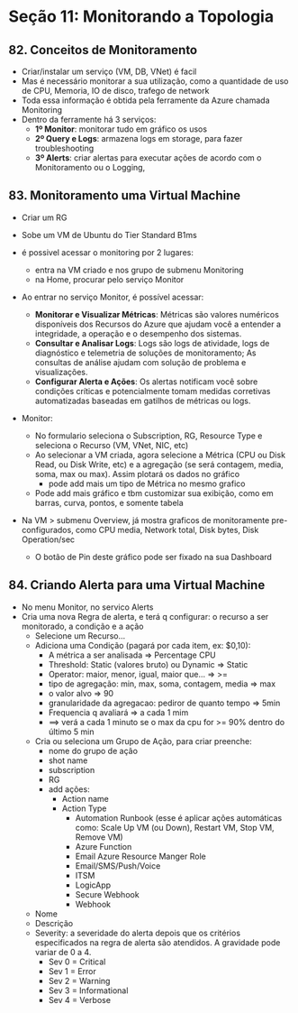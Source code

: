 # Seção 11: Monitorando a Topologia

## 82. Conceitos de Monitoramento

- Criar/instalar um serviço (VM, DB, VNet) é facil
- Mas é necessário monitorar a sua utilização, como a quantidade de uso de CPU, Memoria, IO de disco, trafego de network
- Toda essa informação é obtida pela ferramente da Azure chamada Monitoring
- Dentro da ferramente há 3 serviços:
    - **1º Monitor**: monitorar tudo em gráfico os usos
    - **2º Query e Logs**: armazena logs em storage, para fazer troubleshooting
    - **3º Alerts**: criar alertas para executar ações de acordo com o Monitoramento ou o Logging,


## 83. Monitoramento uma Virtual Machine

- Criar um RG
- Sobe um VM de Ubuntu do Tier Standard B1ms
- é possivel acessar o monitoring por 2 lugares:
    - entra na VM criado e nos grupo de submenu Monitoring
    - na Home, procurar pelo serviço Monitor
- Ao entrar no serviço Monitor, é possível acessar:
    - **Monitorar e Visualizar Métricas**: Métricas são valores numéricos disponíveis dos Recursos do Azure que ajudam você a entender a integridade, a operação e o desempenho dos sistemas.
    - **Consultar e Analisar Logs**: Logs são logs de atividade, logs de diagnóstico e telemetria de soluções de monitoramento; As consultas de análise ajudam com solução de problema e visualizações.
    - **Configurar Alerta e Ações**: Os alertas notificam você sobre condições críticas e potencialmente tomam medidas corretivas automatizadas baseadas em gatilhos de métricas ou logs.

- Monitor:
    - No formulario seleciona o Subscription, RG, Resource Type e seleciona o Recurso (VM, VNet, NIC, etc)
    - Ao selecionar a VM criada, agora selecione a Métrica (CPU ou Disk Read, ou Disk Write, etc) e a agregação (se será contagem, media, soma, max ou max). Assim plotará os dados no gráfico
        - pode add mais um tipo de Métrica no mesmo grafico
    - Pode add mais gráfico e tbm customizar sua exibição, como em barras, curva, pontos, e somente tabela
- Na VM > submenu Overview, já mostra graficos de monitoramente pre-configurados, como CPU media, Network total, Disk bytes, Disk Operation/sec
    - O botão de Pin deste gráfico pode ser fixado na sua Dashboard


## 84. Criando Alerta para uma Virtual Machine

- No menu Monitor, no servico Alerts
- Cria uma nova Regra de alerta, e terá q configurar: o recurso a ser monitorado, a condição e a ação
    - Selecione um Recurso...
    - Adiciona uma Condição (pagará por cada item, ex: $0,10):
        - A métrica a ser analisada => Percentage CPU
        - Threshold: Static (valores bruto) ou Dynamic => Static
        - Operator: maior, menor, igual, maior que... => >=
        - tipo de agregação: min, max, soma, contagem, media => max
        - o valor alvo => 90
        - granularidade da agregacao: pediror de quanto tempo => 5min
        - Frequencia q avaliará => a cada 1 mim
        - ==> verá a cada 1 minuto se o max da cpu for >= 90% dentro do último 5 min 
    - Cria ou seleciona um Grupo de Ação, para criar preenche:
        - nome do grupo de ação
        - shot name
        - subscription
        - RG
        - add ações:
            - Action name
            - Action Type
                - Automation Runbook (esse é aplicar ações automáticas como: Scale Up VM (ou Down), Restart VM, Stop VM, Remove VM)
                - Azure Function
                - Email Azure Resource Manger Role
                - Email/SMS/Push/Voice
                - ITSM
                - LogicApp
                - Secure Webhook
                - Webhook
    - Nome
    - Descrição
    - Severity: a severidade do alerta depois que os critérios especificados na regra de alerta são atendidos. A gravidade pode variar de 0 a 4.
        - Sev 0 = Critical
        - Sev 1 = Error
        - Sev 2 = Warning
        - Sev 3 = Informational
        - Sev 4 = Verbose
